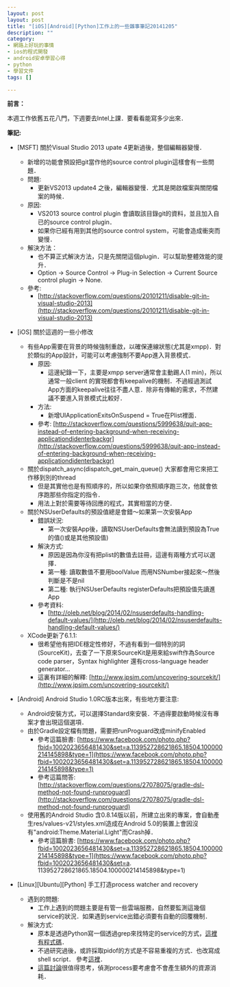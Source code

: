```yaml
---
layout: post
layout: post
title: "[iOS][Android][Python]工作上的一些雜事筆記20141205"
description: ""
category: 
- 網路上好玩的事情
- ios的程式開發
- android安卓學習心得
- python
- 學習文件
tags: []

---
```


**前言：**

本週工作依舊五花八門，下週要去Intel上課．要看看能寫多少出來．


**筆記:**

- [MSFT] 關於Visual Studio 2013 upate 4更新過後，整個編輯器變慢．
    - 新增的功能會預設把git當作他的source control plugin這樣會有一些問題．
    - 問題:
        - 更新VS2013 update4 之後，編輯器變慢．尤其是開啟檔案與關閉檔案的時候．
    - 原因:
        - VS2013 source control plugin 會讀取該目錄git的資料，並且加入自已的source control plugin．
        - 如果你已經有用到其他的source control system，可能會造成衝突而變慢．
    - 解決方法：
        - 也不算正式解決方法，只是先關閉這個plugin．可以幫助整體效能的提升．
        - Option -> Source Control -> Plug-in Selection -> Current Source control plugin -> None.
   - 參考:
       - [http://stackoverflow.com/questions/20101211/disable-git-in-visual-studio-2013](http://stackoverflow.com/questions/20101211/disable-git-in-visual-studio-2013)         



- [iOS] 關於這週的一些小修改
    - 有些App需要在背景的時候強制重啟，以確保連線狀態(尤其是xmpp)．對於類似的App設計，可能可以考慮強制不要App進入背景模式．
        - 原因:
            - 這邊紀錄一下，主要是xmpp server通常會主動踢人(1 min)，所以通常一般client 的實現都會有keepalive的機制．不過經過測試App方面的keepalive往往不盡人意．除非有傳輸的需求，不然建議不要進入背景模式比較好．
        - 方法:            
            - 新增UIApplicationExitsOnSuspend = True在Plist裡面．
        - 參考: [http://stackoverflow.com/questions/5999638/quit-app-instead-of-entering-background-when-receiving-applicationdidenterbackgr](http://stackoverflow.com/questions/5999638/quit-app-instead-of-entering-background-when-receiving-applicationdidenterbackgr) 
    - 關於dispatch_async(dispatch_get_main_queue() 大家都會用它來把工作移到別的thread
        - 但是其實他也是有照順序的，所以如果你依照順序跑三次，他就會依序跑那些你指定的指令．
        - 用法上對於需要等待回應的程式，其實相當的方便．
    - 關於NSUserDefaults的預設值總是會錯～如果第一次安裝App
        - 錯誤狀況:
            - 第一次安裝App後，讀取NSUserDefaults會無法讀到預設為True的值()或是其他預設值)        
        - 解決方式:
            - 原因是因為你沒有把plist的數值去註冊，這邊有兩種方式可以選擇．
            - 第一種: 讀取數值不要用boolValue 而用NSNumber接起來～然後判斷是不是nil
            - 第二種: 執行NSUserDefaults registerDefaults把預設值先讀進App
        - 參考資料:
            - [http://oleb.net/blog/2014/02/nsuserdefaults-handling-default-values/](http://oleb.net/blog/2014/02/nsuserdefaults-handling-default-values/)    
    - XCode更新了6.1.1:
        - 很希望他有把IDE穩定性修好，不過有看到一個特別的詞 (SourceKit)，去查了一下原來SourceKit是用來給swift作為Source code parser，Syntax highlighter 還有cross-language header generator... 
        - 這裏有詳細的解釋: [http://www.jpsim.com/uncovering-sourcekit/](http://www.jpsim.com/uncovering-sourcekit/)

- [Android] Android Studio 1.0RC版本出來，有些地方要注意:
    - Android安裝方式，可以選擇Standard來安裝．不過得要啟動時候沒有專案才會出現這個選項．
    - 由於Gradle設定檔有問題，需要把runProguard改成minifyEnabled 
        - 參考這篇臉書: [https://www.facebook.com/photo.php?fbid=1002023656481430&set=a.113952728621865.18504.100000214145898&type=1](https://www.facebook.com/photo.php?fbid=1002023656481430&set=a.113952728621865.18504.100000214145898&type=1)        
        - 參考這篇問答: [http://stackoverflow.com/questions/27078075/gradle-dsl-method-not-found-runproguard](http://stackoverflow.com/questions/27078075/gradle-dsl-method-not-found-runproguard)
    - 使用舊的Android Studio 含0.8.14版以前，所建立出來的專案，會自動產生res/values-v21/styles.xml造成在Android 5.0的裝置上會因沒有"android:Theme.Material.Light"而Crash掉．        
        - 參考這篇臉書: [https://www.facebook.com/photo.php?fbid=1002023656481430&set=a.113952728621865.18504.100000214145898&type=1](https://www.facebook.com/photo.php?fbid=1002023656481430&set=a.        113952728621865.18504.100000214145898&type=1)

- [Linux][Ubuntu][Python] 手工打造process watcher and recovery
    - 遇到的問題:
        - 工作上遇到的問題主要是有管一些雲端服務，自然要監測這幾個service的狀況．如果遇到service出錯必須要有自動的回覆機制．
    - 解決方式:
        - 原本是透過Python寫一個透過grep來找特定的service的方式，[這裡有程式碼](https://gist.github.com/kkdai/f111e1ce03347fd137e4)． 
        - 不過研究過後，或許採取pidof的方式是不容易重複的方式．也改寫成shell script． 參考[這裡](https://gist.github.com/kkdai/e42fe2dff9b033b385a0)．
        - [這篇討論](http://stackoverflow.com/questions/592620/how-to-check-if-a-program-exists-from-a-bash-script)很值得思考，偵測process要考慮會不會產生額外的資源消耗．
                        
                            
        
        
